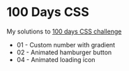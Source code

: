 # 100 Days CSS

My solutions to [100 days CSS challenge](https://100dayscss.com)

- 01 - Custom number with gradient
- 02 - Animated hamburger button
- 04 - Animated loading icon